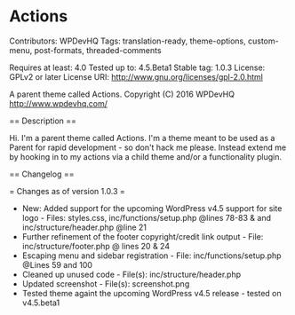 # Actions

Contributors: WPDevHQ
Tags: translation-ready, theme-options, custom-menu, post-formats, threaded-comments

Requires at least: 4.0
Tested up to: 4.5.Beta1
Stable tag: 1.0.3
License: GPLv2 or later
License URI: http://www.gnu.org/licenses/gpl-2.0.html

A parent theme called Actions.
Copyright (C) 2016 WPDevHQ http://www.wpdevhq.com/

== Description ==

Hi. I'm a parent theme called Actions. I'm a theme meant to be used as a Parent for rapid development - so don't hack me please. 
Instead extend me by hooking in to my actions via a child theme and/or a functionality plugin.

== Changelog ==

= Changes as of version 1.0.3 =

* New: Added support for the upcoming WordPress v4.5 support for site logo - Files: styles.css, inc/functions/setup.php @lines 78-83 &  and inc/structure/header.php @line 21 
* Further refinement of the footer copyright/credit link output - File: inc/structure/footer.php @ lines 20 & 24
* Escaping menu and sidebar registration - File: inc/functions/setup.php @Lines 59 and 100
* Cleaned up unused code - File(s): inc/structure/header.php
* Updated screenshot - File(s): screenshot.png
* Tested theme againt the upcoming WordPress v4.5 release - tested on v4.5.beta1